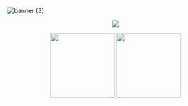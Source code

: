 

<!--< Banner >-->
![banner (3)](https://user-images.githubusercontent.com/86687715/218375088-087a6a30-9392-403c-b830-765773a38881.png)


<!--< Ícones >-->
<p align="center">
  <a href="https://skillicons.dev">
    <img src="https://skillicons.dev/icons?i=java,spring,mysql,nodejs,typescript,javascript,html,css,git" />
  </a>
</p>


<!--< Stats > -->
<!-- ![Rodr1goTavares github-stats](https://stats.hyochan.dev/api/github-stats-advanced?login=Rodr1goTavares)
  ![Rodr1goTavares github-trophies](https://stats.hyochan.dev/api/github-trophies?login=Rodr1goTavares)
    -->
   
 <!--< Stats 2 >-->
  <div align="center">
  <a href="https://github.com/Rodr1goTavares">
    <img height="150em" src="https://github-readme-stats.vercel.app/api?username=Rodr1goTavares&count_private=true&include_all_commits=false&show_icons=true&theme=tokyonight&hide_border=true&show_owner=true"/>
    <img height="150em" src="https://github-readme-stats.vercel.app/api/top-langs/?username=Rodr1goTavares&theme=tokyonight&hide_border=true&&layout=compact"/>
  </a>
</div>
 
 
 




  
  
  
  










